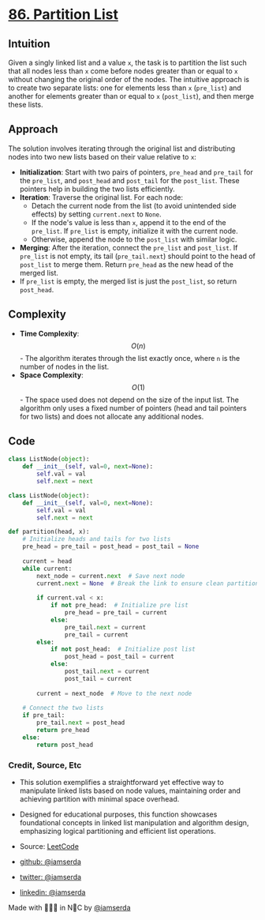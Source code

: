 # [86. Partition List](https://leetcode.com/problems/partition-list/description/)

## Intuition
Given a singly linked list and a value `x`, the task is to partition the list such that all nodes less than `x` come before nodes greater than or equal to `x` without changing the original order of the nodes. The intuitive approach is to create two separate lists: one for elements less than `x` (`pre_list`) and another for elements greater than or equal to `x` (`post_list`), and then merge these lists.

## Approach
The solution involves iterating through the original list and distributing nodes into two new lists based on their value relative to `x`:
- **Initialization**: Start with two pairs of pointers, `pre_head` and `pre_tail` for the `pre_list`, and `post_head` and `post_tail` for the `post_list`. These pointers help in building the two lists efficiently.
- **Iteration**: Traverse the original list. For each node:
  - Detach the current node from the list (to avoid unintended side effects) by setting `current.next` to `None`.
  - If the node's value is less than `x`, append it to the end of the `pre_list`. If `pre_list` is empty, initialize it with the current node.
  - Otherwise, append the node to the `post_list` with similar logic.
- **Merging**: After the iteration, connect the `pre_list` and `post_list`. If `pre_list` is not empty, its tail (`pre_tail.next`) should point to the head of `post_list` to merge them. Return `pre_head` as the new head of the merged list.
- If `pre_list` is empty, the merged list is just the `post_list`, so return `post_head`.

## Complexity
- **Time Complexity**: $$O(n)$$ - The algorithm iterates through the list exactly once, where `n` is the number of nodes in the list.
- **Space Complexity**: $$O(1)$$ - The space used does not depend on the size of the input list. The algorithm only uses a fixed number of pointers (head and tail pointers for two lists) and does not allocate any additional nodes.

## Code
```python
class ListNode(object):
    def __init__(self, val=0, next=None):
        self.val = val
        self.next = next

class ListNode(object):
    def __init__(self, val=0, next=None):
        self.val = val
        self.next = next

def partition(head, x):
    # Initialize heads and tails for two lists
    pre_head = pre_tail = post_head = post_tail = None
    
    current = head
    while current:
        next_node = current.next  # Save next node
        current.next = None  # Break the link to ensure clean partitioning
        
        if current.val < x:
            if not pre_head:  # Initialize pre list
                pre_head = pre_tail = current
            else:
                pre_tail.next = current
                pre_tail = current
        else:
            if not post_head:  # Initialize post list
                post_head = post_tail = current
            else:
                post_tail.next = current
                post_tail = current
                
        current = next_node  # Move to the next node
    
    # Connect the two lists
    if pre_tail:
        pre_tail.next = post_head
        return pre_head
    else:
        return post_head

```

### Credit, Source, Etc
- This solution exemplifies a straightforward yet effective way to manipulate linked lists based on node values, maintaining order and achieving partition with minimal space overhead.
- Designed for educational purposes, this function showcases foundational concepts in linked list manipulation and algorithm design, emphasizing logical partitioning and efficient list operations.

- Source: [LeetCode](https://leetcode.com/problems/partition-list/description/)
- [github: @iamserda](https://github.com/iamserda)
- [twitter: @iamserda](https://twitter.com/iamserda)
- [linkedin: @iamserda](https://linkedin.com/in/iamserda)

Made with 🤍🫶🏿 in N🗽C by [@iamserda](https://www.twitter.com/iamserda)
